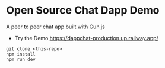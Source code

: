 # Open Source Chat Dapp Demo

A peer to peer chat app built with Gun js

- Try the Demo
https://dappchat-production.up.railway.app/

```
git clone <this-repo>
npm install
npm run dev
```